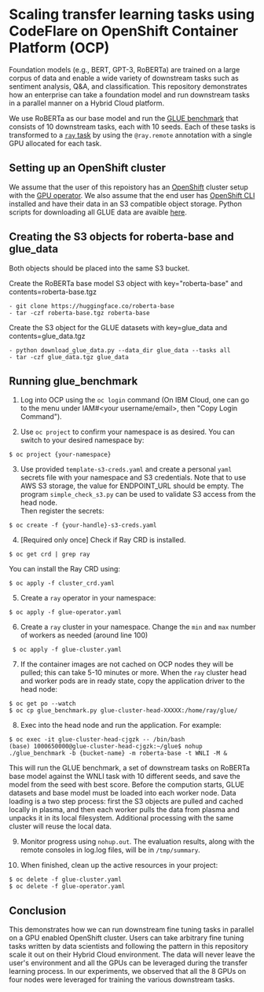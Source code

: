 # Scaling transfer learning tasks using CodeFlare on OpenShift Container Platform (OCP)

Foundation models (e.g., BERT, GPT-3, RoBERTa) are trained on a large corpus of data and enable a wide variety of downstream tasks such as sentiment analysis, Q&A, and classification. This repository demonstrates how an enterprise can take a foundation model and run downstream tasks in a parallel manner on a Hybrid Cloud platform.

We use RoBERTa as our base model and run the [GLUE benchmark](https://gluebenchmark.com) that consists of 10 downstream tasks, each with 10 seeds. Each of these tasks is transformed to a [`ray` task](https://docs.ray.io/en/latest/walkthrough.html) by using the `@ray.remote` annotation with a single GPU allocated for each task.

## Setting up an OpenShift cluster

We assume that the user of this repoistory has an [OpenShift](https://www.redhat.com/en/technologies/cloud-computing/openshift) cluster setup with the [GPU operator](https://docs.nvidia.com/datacenter/cloud-native/). We also assume that the end user has [OpenShift CLI](https://docs.openshift.com/container-platform/4.2/cli_reference/openshift_cli/getting-started-cli.html#cli-installing-cli_cli-developer-commands) installed and have their data in an S3 compatible object storage. Python scripts for downloading all GLUE data are avaible [here](https://github.com/nyu-mll/GLUE-baselines#downloading-glue).

## Creating the S3 objects for roberta-base and glue_data 

Both objects should be placed into the same S3 bucket.  

Create the RoBERTa base model S3 object with key="roberta-base" and contents=roberta-base.tgz
```
- git clone https://huggingface.co/roberta-base
- tar -czf roberta-base.tgz roberta-base
```

Create the S3 object for the GLUE datasets with key=glue_data and contents=glue_data.tgz  
```
- python download_glue_data.py --data_dir glue_data --tasks all
- tar -czf glue_data.tgz glue_data
```


## Running glue_benchmark

1. Log into OCP using the `oc login` command (On IBM Cloud, one can go to the menu under IAM#<your username/email>, then "Copy Login Command").  

2. Use `oc project` to confirm your namespace is as desired. You can switch to your desired namespace by:
```
$ oc project {your-namespace}
```

3. Use provided `template-s3-creds.yaml` and create a personal `yaml` secrets file with your namespace and S3 credentials. Note that to use AWS S3 storage, the value for ENDPOINT_URL should be empty. The program `simple_check_s3.py` can be used to validate S3 access from the head node.  
Then register the secrets:
```
$ oc create -f {your-handle}-s3-creds.yaml
```

4. [Required only once] Check if Ray CRD is installed.
```
$ oc get crd | grep ray
```
You can install the Ray CRD using:
```
$ oc apply -f cluster_crd.yaml  
```

5. Create a `ray` operator in your namespace:
```
$ oc apply -f glue-operator.yaml
```

6. Create a `ray` cluster in your namespace. Change the `min` and `max` number of workers as needed (around line 100)
```
 $ oc apply -f glue-cluster.yaml 
```

7. If the container images are not cached on OCP nodes they will be pulled; this can take 5-10 minutes or more. When the `ray` cluster head and worker pods are in ready state, copy the application driver to the head node:
```
$ oc get po --watch
$ oc cp glue_benchmark.py glue-cluster-head-XXXXX:/home/ray/glue/
```

8. Exec into the head node and run the application. For example:
```
$ oc exec -it glue-cluster-head-cjgzk -- /bin/bash
(base) 1000650000@glue-cluster-head-cjgzk:~/glue$ nohup ./glue_benchmark -b {bucket-name} -m roberta-base -t WNLI -M &
```
This will run the GLUE benchmark, a set of downstream tasks on RoBERTa base model against the WNLI task with 10 different seeds, and save the model from the seed with best score. Before the compution starts, GLUE datasets and base model must be loaded into each worker node. Data loading is a two step process: first the S3 objects are pulled and cached locally in plasma, and then each worker pulls the data from plasma and unpacks it in its local filesystem. Additional processing with the same cluster will reuse the local data.

9. Monitor progress using `nohup.out`. The evaluation results, along with the remote consoles in log.log files, will be in `/tmp/summary`.

10. When finished, clean up the active resources in your project:
```
$ oc delete -f glue-cluster.yaml
$ oc delete -f glue-operator.yaml
```

## Conclusion

This demonstrates how we can run downstream fine tuning tasks in parallel on a GPU enabled OpenShift cluster. Users can take arbitrary fine tuning tasks written by data scientists and following the pattern in this repository scale it out on their Hybrid Cloud environment. The data will never leave the user's environment and all the GPUs can be leveraged during the transfer learning process. In our experiments, we observed that all the 8 GPUs on four nodes were leveraged for training the various downstream tasks.
